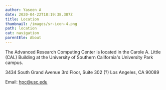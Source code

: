 ```yaml
---
author: Yaseen A
date: 2020-04-22T18:19:38.387Z
title: Location
thumbnail: /images/sr-icon-4.png
path: location
cat: navigation
parentEle: About
---
```

The Advanced Research Computing Center is located in the Carole A. Little (CAL) Building at the University of Southern California's University Park campus.

3434 South Grand Avenue
3rd Floor, Suite 302 (?)
Los Angeles, CA 90089

Email: hpc@usc.edu
